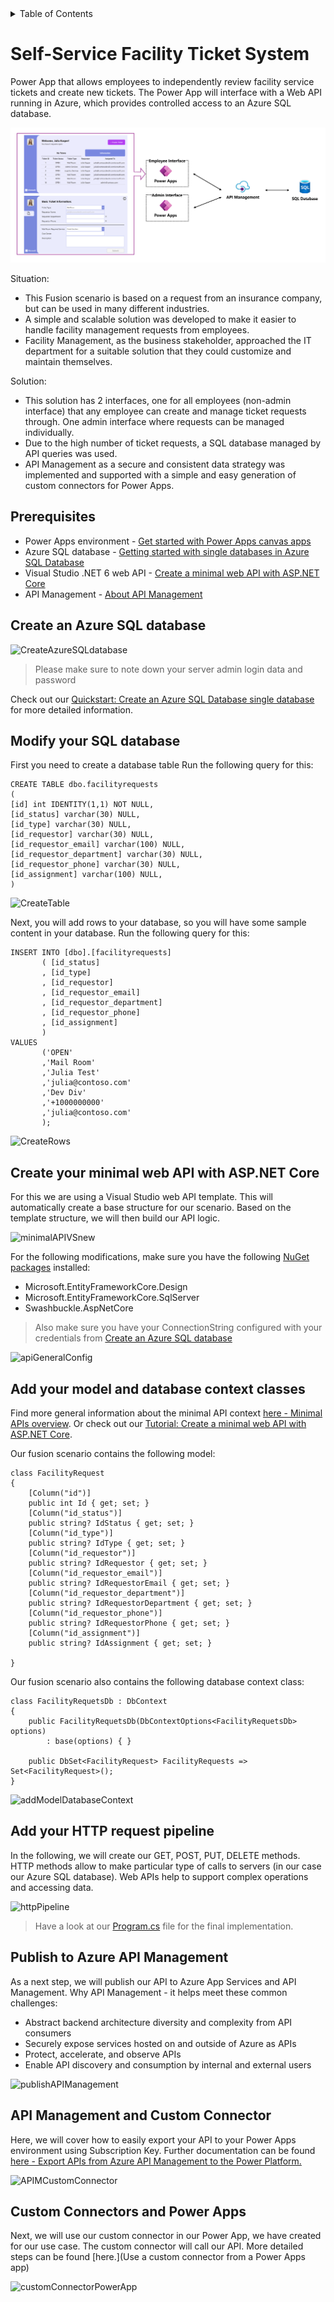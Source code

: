 <!-- TABLE OF CONTENTS -->
<details>
  <summary>Table of Contents</summary>
  <ol>
    <li><a href="#self-service-facility-ticket-system">About the Fusion Scenario</a></li>
    <li><a href="#prerequisites">Prerequisites</a></li>
    <li>
        <a href="#create-an-azure-sql-database">How-To</a>
        <ul>
        <li><a href="#create-an-azure-sql-database">Create an Azure SQL database</a></li>
        <li><a href="#modify-your-sql-database">Modify your SQL database</a></li>
        <li><a href="#create-your-minimal-web-api-with-aspnet-core">Create your minimal web API with ASP.NET Core</a></li>
        <li><a href="#add-your-model-and-database-context-classes">Add your model and database context classes</a></li>
        <li><a href="#add-your-http-request-pipeline">Add your HTTP request pipeline</a></li>
        <li><a href="#publish-to-azure-api-management">Publish to Azure API Management</a></li>
        </ul>
    </li>
  </ol>
</details>

# Self-Service Facility Ticket System

Power App that allows employees to independently review facility service tickets and create new tickets. The Power App will interface with a Web API running in Azure, which provides controlled access to an Azure SQL database.

![Solution Overview](https://github.com/juliajuju93/Self-Service-Facility-Ticket-System/blob/main/assets/architecture.png)

Situation:
* This Fusion scenario is based on a request from an insurance company, but can be used in many different industries.
* A simple and scalable solution was developed to make it easier to handle facility management requests from employees.
* Facility Management, as the business stakeholder, approached the IT department for a suitable solution that they could customize and maintain themselves.

Solution:
* This solution has 2 interfaces, one for all employees (non-admin interface) that any employee can create and manage ticket requests through. One admin interface where requests can be managed individually.
* Due to the high number of ticket requests, a SQL database managed by API queries was used.
* API Management as a secure and consistent data strategy was implemented and supported with a simple and easy generation of custom connectors for Power Apps.



## Prerequisites
* Power Apps environment - [Get started with Power Apps canvas apps](https://docs.microsoft.com/en-us/learn/modules/get-started-with-powerapps/)
* Azure SQL database - [Getting started with single databases in Azure SQL Database](https://docs.microsoft.com/en-us/azure/azure-sql/database/quickstart-content-reference-guide?view=azuresql)
* Visual Studio .NET 6 web API - [Create a minimal web API with ASP.NET Core](https://docs.microsoft.com/en-us/aspnet/core/tutorials/min-web-api?view=aspnetcore-6.0&tabs=visual-studio)
* API Management - [About API Management](https://docs.microsoft.com/en-us/azure/api-management/api-management-key-concepts)

## Create an Azure SQL database
![CreateAzureSQLdatabase](https://github.com/juliajuju93/Self-Service-Facility-Ticket-System/blob/main/assets/createAzureSQLDatabase.gif)

> Please make sure to note down your server admin login data and password

Check out our [Quickstart: Create an Azure SQL Database single database](https://docs.microsoft.com/en-us/azure/azure-sql/database/single-database-create-quickstart?view=azuresql&tabs=azure-portal) for more detailed information.

## Modify your SQL database
First you need to create a database table
Run the following query for this:
```
CREATE TABLE dbo.facilityrequests
(
[id] int IDENTITY(1,1) NOT NULL,
[id_status] varchar(30) NULL,
[id_type] varchar(30) NULL,
[id_requestor] varchar(30) NULL,
[id_requestor_email] varchar(100) NULL,
[id_requestor_department] varchar(30) NULL,
[id_requestor_phone] varchar(30) NULL,
[id_assignment] varchar(100) NULL,
)
```

![CreateTable](https://github.com/juliajuju93/Self-Service-Facility-Ticket-System/blob/main/assets/createTable.gif)

Next, you will add rows to your database, so you will have some sample content in your database.
Run the following query for this:
```
INSERT INTO [dbo].[facilityrequests]
       ( [id_status]
       , [id_type]
       , [id_requestor]
       , [id_requestor_email]
       , [id_requestor_department]
       , [id_requestor_phone]
       , [id_assignment]
       )
VALUES
       ('OPEN'
       ,'Mail Room'
       ,'Julia Test'
       ,'julia@contoso.com'
       ,'Dev Div'
       ,'+1000000000'
       ,'julia@contoso.com'
       );
```
![CreateRows](https://github.com/juliajuju93/Self-Service-Facility-Ticket-System/blob/main/assets/addRows.gif)

## Create your minimal web API with ASP.NET Core 
For this we are using a Visual Studio web API template. This will automatically create a base structure for our scenario. Based on the template structure, we will then build our API logic.

![minimalAPIVSnew](https://github.com/juliajuju93/Self-Service-Facility-Ticket-System/blob/main/assets/minimalAPIVSnew.gif)

For the following modifications, make sure you have the following [NuGet packages](https://docs.microsoft.com/en-us/aspnet/core/tutorials/min-web-api?view=aspnetcore-6.0&tabs=visual-studio#add-nuget-packages) installed:
* Microsoft.EntityFrameworkCore.Design
* Microsoft.EntityFrameworkCore.SqlServer
* Swashbuckle.AspNetCore

> Also make sure you have your ConnectionString configured with your credentials from [Create an Azure SQL database](https://github.com/juliajuju93/Self-Service-Facility-Ticket-System#create-an-azure-sql-database)

![apiGeneralConfig](https://github.com/juliajuju93/Self-Service-Facility-Ticket-System/blob/main/assets/apiGeneralConfig.gif)

## Add your model and database context classes
Find more general information about the minimal API context [here - Minimal APIs overview](https://docs.microsoft.com/en-us/aspnet/core/fundamentals/minimal-apis?view=aspnetcore-6.0). Or check out our [Tutorial: Create a minimal web API with ASP.NET Core](https://docs.microsoft.com/en-us/aspnet/core/tutorials/min-web-api?view=aspnetcore-6.0&tabs=visual-studio).

Our fusion scenario contains the following model:
```
class FacilityRequest
{
    [Column("id")]
    public int Id { get; set; }
    [Column("id_status")]
    public string? IdStatus { get; set; }
    [Column("id_type")]
    public string? IdType { get; set; }
    [Column("id_requestor")]
    public string? IdRequestor { get; set; }
    [Column("id_requestor_email")]
    public string? IdRequestorEmail { get; set; }
    [Column("id_requestor_department")]
    public string? IdRequestorDepartment { get; set; }
    [Column("id_requestor_phone")]
    public string? IdRequestorPhone { get; set; }
    [Column("id_assignment")]
    public string? IdAssignment { get; set; }

}
```

Our fusion scenario also contains the following database context class:
```
class FacilityRequetsDb : DbContext
{
    public FacilityRequetsDb(DbContextOptions<FacilityRequetsDb> options)
        : base(options) { }

    public DbSet<FacilityRequest> FacilityRequests => Set<FacilityRequest>();
}
```
![addModelDatabaseContext](https://github.com/juliajuju93/Self-Service-Facility-Ticket-System/blob/main/assets/addModelDatabaseContext.gif)


## Add your HTTP request pipeline
In the following, we will create our GET, POST, PUT, DELETE methods. HTTP methods allow to make particular type of calls to servers (in our case our Azure SQL database). Web APIs help to support complex operations and accessing data.

![httpPipeline](https://github.com/juliajuju93/Self-Service-Facility-Ticket-System/blob/main/assets/httpPipeline.gif)

> Have a look at our [Program.cs](https://github.com/juliajuju93/Self-Service-Facility-Ticket-System/blob/main/program.cs) file for the final implementation.

## Publish to Azure API Management
As a next step, we will publish our API to Azure App Services and API Management.
Why API Management - it helps meet these common challenges:
* Abstract backend architecture diversity and complexity from API consumers
* Securely expose services hosted on and outside of Azure as APIs
* Protect, accelerate, and observe APIs
* Enable API discovery and consumption by internal and external users

![publishAPIManagement](https://github.com/juliajuju93/Self-Service-Facility-Ticket-System/blob/main/assets/publishAPIManagement.gif)

## API Management and Custom Connector
Here, we will cover how to easily export your API to your Power Apps environment using Subscription Key. Further documentation can be found [here - Export APIs from Azure API Management to the Power Platform.](https://docs.microsoft.com/en-us/azure/api-management/export-api-power-platform)

![APIMCustomConnector](https://github.com/juliajuju93/Self-Service-Facility-Ticket-System/blob/main/assets/APIMCustomConnector.gif)

## Custom Connectors and Power Apps
Next, we will use our custom connector in our Power App, we have created for our use case. The custom connector will call our API. More detailed steps can be found [here.](Use a custom connector from a Power Apps app)

![customConnectorPowerApp](https://github.com/juliajuju93/Self-Service-Facility-Ticket-System/blob/main/assets/customConnectorPowerApp.gif)